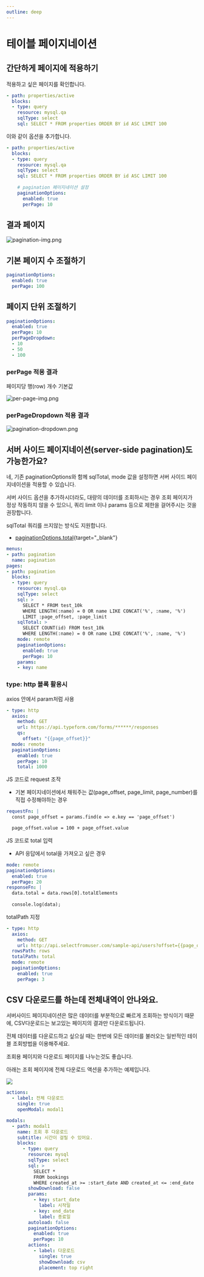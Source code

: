 ```yaml
---
outline: deep
---
```


# 테이블 페이지네이션

## 간단하게 페이지에 적용하기

적용하고 싶은 페이지를 확인합니다.

```yaml
- path: properties/active
  blocks:
  - type: query
    resource: mysql.qa
    sqlType: select
    sql: SELECT * FROM properties ORDER BY id ASC LIMIT 100
```

이와 같이 옵션을 추가합니다.

```yaml
- path: properties/active
  blocks:
  - type: query
    resource: mysql.qa
    sqlType: select
    sql: SELECT * FROM properties ORDER BY id ASC LIMIT 100
    
    # pagination 페이지네이션 설정
    paginationOptions:
      enabled: true
      perPage: 10
```

## 결과 페이지

![](https://imagedelivery.net/MHVC-FGTDyxApYeHyF29Tw/17e42df8-2810-4b03-8f7f-c420daf6e800/docs "pagination-img.png")

## 기본 페이지 수 조절하기

```yaml
paginationOptions:
  enabled: true
  perPage: 100
```

## 페이지 단위 조절하기

```yaml
paginationOptions:
  enabled: true
  perPage: 10
  perPageDropdown:
  - 10
  - 50
  - 100
```

### perPage 적용 결과

페이지당 행(row) 개수 기본값

![](https://imagedelivery.net/MHVC-FGTDyxApYeHyF29Tw/7072b8d3-9329-483a-0c7c-3815712bb700/docs "per-page-img.png")

### perPageDropdown 적용 결과

![](https://imagedelivery.net/MHVC-FGTDyxApYeHyF29Tw/1af06482-904b-4aa5-8e80-b9348d844600/docs "pagination-dropdown.png")

## 서버 사이드 페이지네이션(server-side pagination)도 가능한가요?

네, 기존 paginationOptions와 함께 sqlTotal, mode 값을 설정하면 서버 사이드 페이지네이션을 적용할 수 있습니다. 

서버 사이드 옵션을 추가하시더라도, 대량의 데이터를 조회하시는 경우 조회 페이지가 정상 작동하지 않을 수 있으니, 쿼리 limit 이나 params 등으로 제한을 걸어주시는 것을 권장합니다.

sqlTotal 쿼리를 쓰지않는 방식도 지원합니다.

- [paginationOptions.total](/reference#blocks-paginationoptions){target="_blank"}

```yaml
menus:
- path: pagination
  name: pagination
pages:
- path: pagination
  blocks:
  - type: query
    resource: mysql.qa
    sqlType: select
    sql: > 
      SELECT * FROM test_10k 
      WHERE LENGTH(:name) = 0 OR name LIKE CONCAT('%', :name, '%')
      LIMIT :page_offset, :page_limit
    sqlTotal: >
      SELECT COUNT(id) FROM test_10k 
      WHERE LENGTH(:name) = 0 OR name LIKE CONCAT('%', :name, '%')
    mode: remote
    paginationOptions:
      enabled: true
      perPage: 10
    params:
    - key: name
```

### type: http 블록 활용시

axios 안에서 param처럼 사용
```yaml
- type: http 
  axios:
    method: GET
    url: https://api.typeform.com/forms/******/responses
    qs:
      offset: "{{page_offset}}"
  mode: remote
  paginationOptions:
    enabled: true
    perPage: 10
    total: 1000
```

JS 코드로 request 조작
- 기본 페이지네이션에서 채워주는 값(page_offset, page_limit, page_number)를 직접 수정해야하는 경우

```yaml
requestFn: |
  const page_offset = params.find(e => e.key == 'page_offset')

  page_offset.value = 100 + page_offset.value  
```

JS 코드로 total 입력
- API 응답에서 total을 가져오고 싶은 경우

```yaml
mode: remote
paginationOptions:
  enabled: true
  perPage: 20
responseFn: |
  data.total = data.rows[0].totalElements
  
  console.log(data);
```

totalPath 지정
```yaml
- type: http
  axios:
    method: GET
    url: http://api.selectfromuser.com/sample-api/users?offset={{page_offset}}&limit={{page_limit}}
  rowsPath: rows
  totalPath: total
  mode: remote
  paginationOptions:
    enabled: true
    perPage: 3
```


## CSV 다운로드를 하는데 전체내역이 안나와요.

서버사이드 페이지네이션은 많은 데이터를 부분적으로 빠르게 조회하는 방식이기 때문에, CSV다운로드는 보고있는 페이지의 결과만 다운로드됩니다.

전체 데이터를 다운로드하고 싶으실 때는 한번에 모든 데이터를 불러오는 일반적인 테이블 조회방법을 이용해주세요.

조회용 페이지와 다운로드 페이지를 나누는것도 좋습니다.

아래는 조회 페이지에 전체 다운로드 액션을 추가하는 예제입니다.

![](https://imagedelivery.net/MHVC-FGTDyxApYeHyF29Tw/2ee4e5f0-cfdf-4fe7-de6e-139c30216e00/docs)

```yaml
actions:
  - label: 전체 다운로드
    single: true
    openModal: modal1

modals:
  - path: modal1
    name: 조회 후 다운로드
    subtitle: 시간이 걸릴 수 있어요. 
    blocks:
      - type: query
        resource: mysql
        sqlType: select 
        sql: >
          SELECT * 
          FROM bookings
          WHERE created_at >= :start_date AND created_at <= :end_date
        showDownload: false
        params:
          - key: start_date
            label: 시작일
          - key: end_date
            label: 종료일
        autoload: false
        paginationOptions: 
          enabled: true
          perPage: 10
        actions:
          - label: 다운로드
            single: true
            showDownload: csv
            placement: top right
```